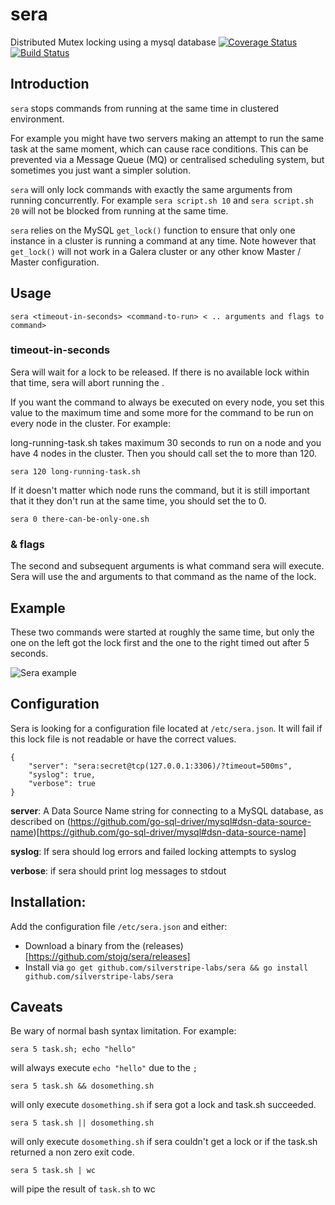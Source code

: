 # sera

Distributed Mutex locking using a mysql database
[![Coverage Status](https://coveralls.io/repos/silverstripe-labs/sera/badge.svg?branch=master&service=github)](https://coveralls.io/github/silverstripe-labs/sera?branch=master)
[![Build Status](https://travis-ci.org/silverstripe-labs/sera.svg?branch=master)](https://travis-ci.org/silverstripe-labs/sera)

## Introduction

`sera` stops commands from running at the same time in clustered environment.

For example you might have two servers making an attempt to run the same task at the same moment, which can cause race
conditions. This can be prevented via a Message Queue (MQ) or centralised scheduling system, but sometimes you just want
a simpler solution.

`sera` will only lock commands with exactly the same arguments from running concurrently. For example `sera script.sh 10`
 and `sera script.sh 20` will not be blocked from running at the same time.

`sera` relies on the MySQL `get_lock()` function to ensure that only one instance in a cluster
is running a command at any time. Note however that `get_lock()` will not work in a Galera cluster or any 
other know Master / Master configuration.

## Usage

	sera <timeout-in-seconds> <command-to-run> < .. arguments and flags to command>

### timeout-in-seconds

Sera will wait <timeout-in-seconds> for a lock to be released. If there is no available lock within that time, sera will
abort running the <command-to-run>.
  
If you want the command to always be executed on every node, you set this value to the maximum time and some more for 
the command to be run on every node in the cluster. For example:

long-running-task.sh takes maximum 30 seconds to run on a node and you have 4 nodes in the cluster. Then you should call
set the <timeout-in-seconds> to more than 120. 

    sera 120 long-running-task.sh

If it doesn't matter which node runs the command, but it is still important that it they don't run at the same time, you
should set the  <timeout-in-seconds> to 0.
 
    sera 0 there-can-be-only-one.sh

### <command-to-run> & flags

The second and subsequent arguments is what command sera will execute. Sera will use the <command-to-run> and arguments
to that command as the name of the lock.
 
## Example

These two commands were started at roughly the same time, but only the one on the left got the lock first and the one to
the right timed out after 5 seconds.

![Sera example](https://raw.githubusercontent.com/stojg/sera/master/usage.png)


## Configuration

Sera is looking for a configuration file located at  `/etc/sera.json`. It will fail if this lock file is not readable or
have the correct values.

	{
		"server": "sera:secret@tcp(127.0.0.1:3306)/?timeout=500ms",
		"syslog": true,
		"verbose": true
	}

**server**:  A Data Source Name string for connecting to a MySQL database, as described 
on (https://github.com/go-sql-driver/mysql#dsn-data-source-name)[https://github.com/go-sql-driver/mysql#dsn-data-source-name]

**syslog**: If sera should log errors and failed locking attempts to syslog

**verbose**: if sera should print log messages to stdout

## Installation:

Add the configuration file `/etc/sera.json` and either:

 - Download a binary from the (releases)[https://github.com/stojg/sera/releases]
 - Install via `go get github.com/silverstripe-labs/sera && go install github.com/silverstripe-labs/sera`

## Caveats

Be wary of normal bash syntax limitation. For example:
 
    sera 5 task.sh; echo "hello"
    
will always execute `echo "hello"` due to the `;`

    sera 5 task.sh && dosomething.sh 
    
will only execute `dosomething.sh` if sera got a lock and task.sh succeeded.

    sera 5 task.sh || dosomething.sh
    
will only execute `dosomething.sh` if sera couldn't get a lock or if the task.sh returned a non zero exit 
code.

    sera 5 task.sh | wc 
    
will pipe the result of `task.sh` to wc